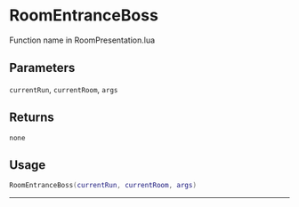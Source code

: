 # RoomEntranceBoss
Function name in RoomPresentation.lua
## Parameters
`currentRun`, `currentRoom`, `args`
## Returns
`none`
## Usage
```lua
RoomEntranceBoss(currentRun, currentRoom, args)
```
---
